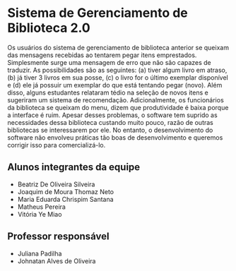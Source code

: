 # Sistema de Gerenciamento de Biblioteca 2.0
Os usuários do sistema de gerenciamento de biblioteca anterior se queixam das mensagens recebidas ao tentarem pegar itens emprestados. Simplesmente surge uma mensagem de erro que não são capazes de traduzir. As possibilidades são as seguintes: (a) tiver algum livro em atraso, (b) já tiver 3 livros em sua posse, (c) o livro for o último exemplar disponível e (d) ele já possuir um exemplar do que está tentando pegar (novo). Além disso, alguns estudantes relataram tédio na seleção de novos itens e sugeriram um sistema de recomendação. Adicionalmente, os funcionários da biblioteca se queixam do menu, dizem que produtividade é baixa porque a interface é ruim. Apesar desses problemas, o software tem suprido as  necessidades dessa biblioteca custando muito pouco, razão de outras bibliotecas se interessarem por ele. 
No entanto, o desenvolvimento do software não envolveu práticas tão boas de desenvolvimento e queremos corrigir isso para comercializá-lo.

## Alunos integrantes da equipe

* Beatriz De Oliveira Silveira
* Joaquim de Moura Thomaz Neto
* Maria Eduarda Chrispim Santana
* Matheus Pereira
* Vitória Ye Miao

## Professor responsável 

* Juliana Padilha
* Johnatan Alves de Oliveira

